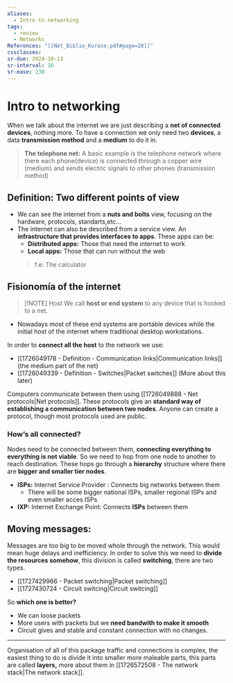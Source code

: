 ```yaml
---
aliases:
  - Intro to networking
tags:
  - review
  - Networks
References: "[[Net_Biblio_Kurose.pdf#page=28]]"
cssclasses:
sr-due: 2024-10-13
sr-interval: 16
sr-ease: 230
---
```

# Intro to networking
When we talk about the internet we are just describing a **net of connected devices**, nothing more. To have a connection we only need two **devices**, a data **transmission method** and a **medium** to do it in. 

>**The telephone net:** A basic example is the telephone network where there each phone(device) is connected through a copper wire (medium) and sends electric signals to other phones (transmission method)

## Definition: Two different points of view
+ We can see the internet from a **nuts and bolts** view, focusing on the hardware, protocols, standarts,etc…
+ The internet can also be described from a service view. An **infrastructure that provides interfaces to apps**. These apps can be:
	+ **Distributed apps:** Those that need the internet to work 
	+ **Local apps:** Those that can run without the web
	 > f.e: The calculator
	 
## Fisionomía of the internet 

> [!NOTE] Host 
>We call **host or end system** to any device that is hooked to a net.  

+ Nowadays most of these end systems are portable devices while the initial host of the internet where traditional desktop workstations. 

In order to **connect all the host** to the network we use: 
+ [[1726049178 - Definition - Communication links|Communication links]] (the medium part of the net) 
+ [[1726049339 - Definition - Switches|Packet switches]] (More about this later)

Computers communicate between them using [[1726049888 - Net protocols|Net protocols]]. These protocols give an **standard way of establishing a communication between two nodes**. 
Anyone can create a protocol, though most protocols used are public.

### How’s all connected?
Nodes need to be connected between them, **connecting everything to everything is not viable**. So we need to hop from one node to another to reach destination. 
These hops go through a **hierarchy** structure where there are **bigger and smaller tier nodes**. 

+ **ISPs:** Internet Service Provider : Connects big networks between them
	+ There will be some bigger national ISPs, smaller regional ISPs and even smaller acces ISPs
+ **IXP:** Internet Exchange Point: Connects **ISPs** between them
## Moving messages:
Messages are too big to be moved whole through the network. This would mean huge delays and inefficiency. In order to solve this we need to **divide the resources somehow**, this division is called **switching**, there are two types.

+ [[1727429966 - Packet switching|Packet switching]]
+ [[1727430724 - Circuit switcing|Circuit switcing]]

So **which one is better?** 
+ We can loose packets
+ More users with packets but we **need bandwith to make it smooth**
+ Circuit gives and stable and constant connection with no changes.

***
Organisation of all of this package traffic and connections is complex, the easiest thing to do is divide it into smaller more maleable parts, this parts are called **layers,** more about them in [[1726572508 - The network stack|The network stack]].